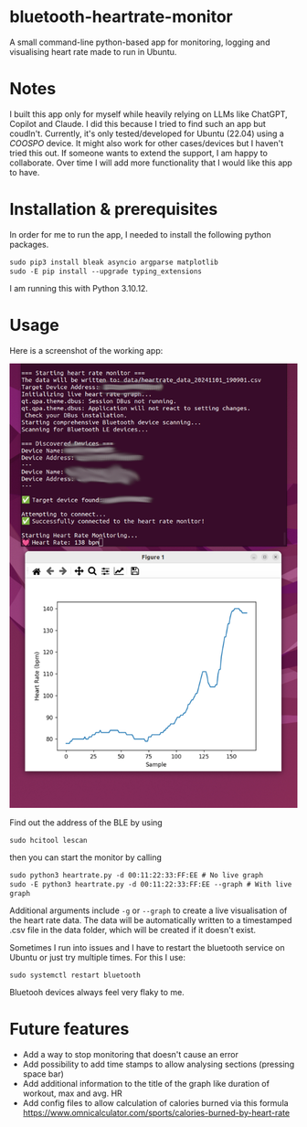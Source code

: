 # bluetooth-heartrate-monitor
A small command-line python-based app for monitoring, logging and visualising heart rate made to run in Ubuntu. 

# Notes
I built this app only for myself while heavily relying on LLMs like ChatGPT, Copilot and Claude. I did this because I tried to find such an app but coudln't. Currently, it's only tested/developed for Ubuntu (22.04) using a *COOSPO* device. It might also work for other cases/devices but I haven't tried this out. If someone wants to extend the support, I am happy to collaborate. Over time I will add more functionality that I would like this app to have. 

# Installation & prerequisites
In order for me to run the app, I needed to install the following python packages. 

```{bash}
sudo pip3 install bleak asyncio argparse matplotlib
sudo -E pip install --upgrade typing_extensions
```

I am running this with Python 3.10.12.

# Usage

Here is a screenshot of the working app:

![Screenshot of working app](example.png)


Find out the address of the BLE by using

```{bash}
sudo hcitool lescan
```

then you can start the monitor by calling

```{bash}
sudo python3 heartrate.py -d 00:11:22:33:FF:EE # No live graph
sudo -E python3 heartrate.py -d 00:11:22:33:FF:EE --graph # With live graph
```

Additional arguments include `-g` or `--graph` to create a live visualisation of the heart rate data. The data will be automatically written to a timestamped .csv file in the data folder, which will be created if it doesn't exist.

Sometimes I run into issues and I have to restart the bluetooth service on Ubuntu or just try multiple times. For this I use:

```{bash}
sudo systemctl restart bluetooth
```

Bluetooh devices always feel very flaky to me.

# Future features
- Add a way to stop monitoring that doesn't cause an error
- Add possibility to add time stamps to allow analysing sections (pressing space bar)
- Add additional information to the title of the graph like duration of workout, max and avg. HR
- Add config files to allow calculation of calories burned via this formula https://www.omnicalculator.com/sports/calories-burned-by-heart-rate
